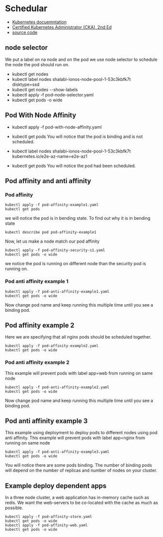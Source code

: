 # Schedular
- [Kubernetes docuemntation](https://kubernetes.io/docs/concepts/scheduling-eviction/assign-pod-node/)
- [Certified Kubernetes Administrator (CKA), 2nd Ed](https://learning.oreilly.com/videos/certified-kubernetes-administrator/9780137438419/9780137438419-CKA2_03_09_03/)
- [source code](https://github.com/sandervanvugt/cka)
## node selector
We put a label on na node and on the pod we use node selector to schedule the node the pod should run on.
- kubectl get nodes
- kubectl label nodes shalabi-ionos-node-pool-1-53c3kbfk7t disktype=ssd
- kubectl get nodes --show-labels
- kubectl apply -f pod-node-selector.yaml
- kubectl get pods -o wide

## Pod With Node Affinity
- kubectl apply -f pod-with-node-affinity.yaml
- kubectl get pods 
You will notice that the pod is binding and is not scheduled.

- kubectl label nodes shalabi-ionos-node-pool-1-53c3kbfk7t kubernetes.io/e2e-az-name=e2e-az1
- kubectl get pods
You will notice the pod had been scheduled.


## Pod affinity and anti affinity
### Pod affinity
```
kubectl apply -f pod-affinity-example1.yaml
kubectl get pods
```
we will notice the pod is in bending state. To find out why it is in bending state
```
kubectl describe pod pod-affinity-example1
```

Now, let us make a node match our pod affinity
```
kubectl apply -f pod-affinity-security-s1.yaml
kubectl get pods -o wide
```

we notice the pod is running on different node than the security pod is running on.

### Pod anti affinity example 1

```
kubectl apply -f pod-anti-affinity-example1.yaml
kubectl get pods -o wide
```
Now change pod name and keep running this multiple time until you see a binding pod.

## Pod affinity example 2
Here we are specifying that all nginx pods should be scheduled together.

```
kubectl apply -f pod-affinity-example2.yaml
kubectl get pods -o wide
```

### Pod anti affinity example 2
This example will prevent pods with label app=web from running on same node

```
kubectl apply -f pod-anti-affinity-example2.yaml
kubectl get pods -o wide
```

Now change pod name and keep running this multiple time until you see a binding pod.

## Pod anti affinity example 3
This example using deployment to deploy pods to different nodes using pod anti affinity. This example will prevent pods with label app=nginx from running on same node

```
kubectl apply -f pod-anti-affinity-example3.yaml
kubectl get pods -o wide
```

You will notice there are some pods binding. The number of binding pods will depend on the number of replicas and number of nodes on your cluster.

## Example deploy dependent apps
In a three node cluster, a web application has in-memory cache such as redis. We want the web-servers to be co-located with the cache as much as possible.

```
kubectl apply -f pod-affinity-store.yaml
kubectl get pods -o wide
kubectl apply -f pod-affinity-web.yaml
kubectl get pods -o wide
```
